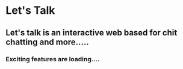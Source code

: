 # Let's Talk 
## Let's talk is an interactive web based for chit chatting and more.....
### Exciting features are loading....
